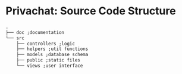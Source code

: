 # Privachat: Source Code Structure

```txt
.
├── doc ;documentation
└── src
    ├── controllers ;logic
    ├── helpers ;util functions
    ├── models ;database schema
    ├── public ;static files
    └── views ;user interface
```

